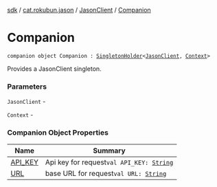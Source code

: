 [sdk](../../../index.md) / [cat.rokubun.jason](../../index.md) / [JasonClient](../index.md) / [Companion](./index.md)

# Companion

`companion object Companion : `[`SingletonHolder`](../../../cat.rokubun.jason.utils/-singleton-holder/index.md)`<`[`JasonClient`](../index.md)`, `[`Context`](https://d.android.com/reference/android/content/Context.html)`>`

Provides a JasonClient singleton.

### Parameters

`JasonClient` -

`Context` -

### Companion Object Properties

| Name | Summary |
|---|---|
| [API_KEY](-a-p-i_-k-e-y.md) | Api key for request`val API_KEY: `[`String`](https://kotlinlang.org/api/latest/jvm/stdlib/kotlin/-string/index.html) |
| [URL](-u-r-l.md) | base URL for request`val URL: `[`String`](https://kotlinlang.org/api/latest/jvm/stdlib/kotlin/-string/index.html) |

